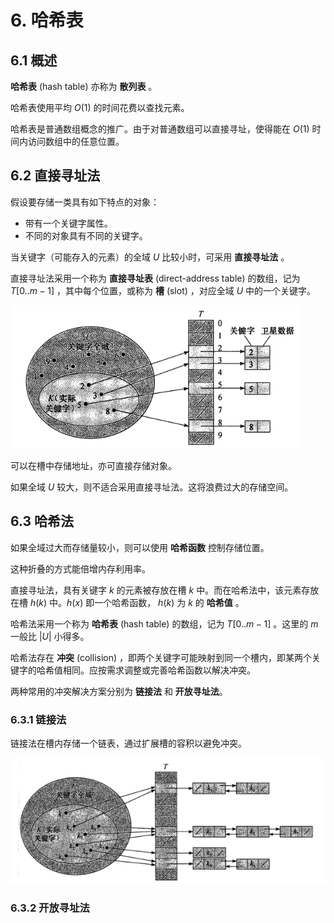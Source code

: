 # 6. 哈希表

## 6.1 概述

**哈希表** (hash table) 亦称为 **散列表** 。

哈希表使用平均 $O(1)$ 的时间花费以查找元素。

哈希表是普通数组概念的推广。由于对普通数组可以直接寻址，使得能在 $O(1)$ 时间内访问数组中的任意位置。

## 6.2 直接寻址法

假设要存储一类具有如下特点的对象：

- 带有一个关键字属性。
- 不同的对象具有不同的关键字。

当关键字（可能存入的元素）的全域 $U$ 比较小时，可采用 **直接寻址法** 。

直接寻址法采用一个称为 **直接寻址表** (direct-address table) 的数组，记为 $T[0..m-1]$ ，其中每个位置，或称为 **槽** (slot) ，对应全域 $U$ 中的一个关键字。

![直接寻址表](../pic/directAddressTable.png)

可以在槽中存储地址，亦可直接存储对象。

如果全域 $U$ 较大，则不适合采用直接寻址法。这将浪费过大的存储空间。

## 6.3 哈希法

如果全域过大而存储量较小，则可以使用 **哈希函数** 控制存储位置。

这种折叠的方式能倍增内存利用率。

直接寻址法，具有关键字 $k$ 的元素被存放在槽 $k$ 中。而在哈希法中，该元素存放在槽 $h(k)$ 中。$h(x)$ 即一个哈希函数， $h(k)$ 为 $k$ 的 **哈希值** 。

哈希法采用一个称为 **哈希表** (hash table) 的数组，记为 $T[0..m-1]$ 。这里的 $m$ 一般比 $|U|$ 小得多。

哈希法存在 **冲突** (collision) ，即两个关键字可能映射到同一个槽内，即某两个关键字的哈希值相同。应按需求调整或完善哈希函数以解决冲突。

两种常用的冲突解决方案分别为 **链接法** 和 **开放寻址法**。

### 6.3.1 链接法

链接法在槽内存储一个链表，通过扩展槽的容积以避免冲突。

![链接法](../pic/hashWithLink.png)

### 6.3.2 开放寻址法
